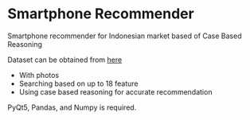 # Smartphone Recommender
Smartphone recommender for Indonesian market based of Case Based Reasoning

Dataset can be obtained from [here](https://www.kaggle.com/datasets/luthfikun/indonesian-phone-dataset)

* With photos
* Searching based on up to 18 feature
* Using case based reasoning for accurate recommendation

PyQt5, Pandas, and Numpy is required.

